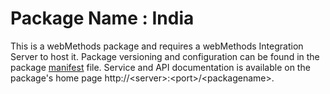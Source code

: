 # Package Name : India
This is a webMethods package and requires a webMethods Integration Server to host it. Package versioning and configuration can be found in the package [manifest](./India/manifest.v3) file. Service and API documentation is available on the package's home page http://&lt;server&gt;:&lt;port&gt;/&lt;packagename>.